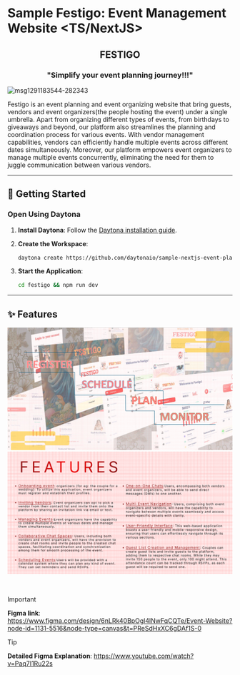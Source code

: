 # Sample Festigo: Event Management Website <TS/NextJS>

<h2 align="center">FESTIGO</h2>
<h3 align="center">"Simplify your event planning journey!!!"</h3>

![msg1291183544-282343](https://github.com/RS-labhub/Festigo/assets/117426013/1b787e43-8ae0-4b33-bc73-a259f436f679)

Festigo is an event planning and event organizing website that bring guests, vendors and event organizers(the people hosting the event) under a single umbrella. Apart from organizing different types of events, from birthdays to giveaways and beyond, our platform also streamlines the planning and coordination process for various events. With vendor management capabilities, vendors can efficiently handle multiple events across different dates simultaneously. Moreover, our platform empowers event organizers to manage multiple events concurrently, eliminating the need for them to juggle communication between various vendors.

---

## 🚀 Getting Started  

### Open Using Daytona  

1. **Install Daytona**: Follow the [Daytona installation guide](https://www.daytona.io/docs/installation/installation/).  
2. **Create the Workspace**:  
   ```bash  
   daytona create https://github.com/daytonaio/sample-nextjs-event-planner 
   ```  

4. **Start the Application**:  
   ```bash  
   cd festigo && npm run dev
   ```  

---

## ✨ Features
![page](festigo/public/assets/images/image-1.png)
![feature](festigo/public/assets/images/image.png)

<br>

> [!IMPORTANT]
> **Figma link**: https://www.figma.com/design/6nLRk40BpOgl4lNwFqCQTe/Event-Website?node-id=1131-5516&node-type=canvas&t=PReSdHxXC6gDAf1S-0

> [!TIP]
> **Detailed Figma Explanation**: https://www.youtube.com/watch?v=Paq7I1Ru22s
